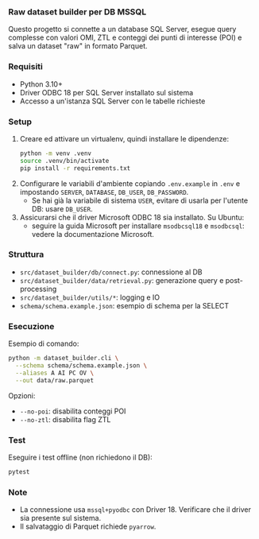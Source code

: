 ### Raw dataset builder per DB MSSQL

Questo progetto si connette a un database SQL Server, esegue query complesse con valori OMI, ZTL e conteggi dei punti di interesse (POI) e salva un dataset "raw" in formato Parquet.

### Requisiti
- Python 3.10+
- Driver ODBC 18 per SQL Server installato sul sistema
- Accesso a un'istanza SQL Server con le tabelle richieste

### Setup
1. Creare ed attivare un virtualenv, quindi installare le dipendenze:
   ```bash
   python -m venv .venv
   source .venv/bin/activate
   pip install -r requirements.txt
   ```
2. Configurare le variabili d'ambiente copiando `.env.example` in `.env` e impostando `SERVER`, `DATABASE`, `DB_USER`, `DB_PASSWORD`.
   - Se hai già la variabile di sistema `USER`, evitare di usarla per l'utente DB: usare `DB_USER`.
3. Assicurarsi che il driver Microsoft ODBC 18 sia installato. Su Ubuntu:
   - seguire la guida Microsoft per installare `msodbcsql18` e `msodbcsql`: vedere la documentazione Microsoft.

### Struttura
- `src/dataset_builder/db/connect.py`: connessione al DB
- `src/dataset_builder/data/retrieval.py`: generazione query e post-processing
- `src/dataset_builder/utils/*`: logging e IO
- `schema/schema.example.json`: esempio di schema per la SELECT

### Esecuzione
Esempio di comando:
```bash
python -m dataset_builder.cli \
  --schema schema/schema.example.json \
  --aliases A AI PC OV \
  --out data/raw.parquet
```
Opzioni:
- `--no-poi`: disabilita conteggi POI
- `--no-ztl`: disabilita flag ZTL

### Test
Eseguire i test offline (non richiedono il DB):
```bash
pytest
```

### Note
- La connessione usa `mssql+pyodbc` con Driver 18. Verificare che il driver sia presente sul sistema.
- Il salvataggio di Parquet richiede `pyarrow`.